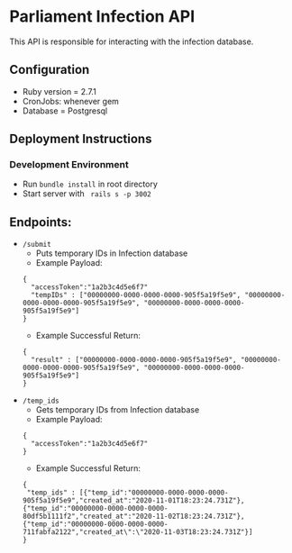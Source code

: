 # Parliament Infection API

This API is responsible for interacting with the infection database.

## Configuration

* Ruby version = 2.7.1
* CronJobs: whenever gem
* Database = Postgresql

## Deployment Instructions
### Development Environment
- Run ``` bundle install ``` in root directory
- Start server with ``` rails s -p 3002```

## Endpoints:
- ```/submit ```
    - Puts temporary IDs in Infection database
    - Example Payload: 
    ```
    { 
      "accessToken":"1a2b3c4d5e6f7"
      "tempIDs" : ["00000000-0000-0000-0000-905f5a19f5e9", "00000000-0000-0000-0000-905f5a19f5e9", "00000000-0000-0000-0000-905f5a19f5e9"]
    }
    ```
    - Example Successful Return:
    ```
    {
      "result" : ["00000000-0000-0000-0000-905f5a19f5e9", "00000000-0000-0000-0000-905f5a19f5e9", "00000000-0000-0000-0000-905f5a19f5e9"]
    }
- ```/temp_ids ```
    - Gets temporary IDs from Infection database
    - Example Payload: 
    ```
    { 
      "accessToken":"1a2b3c4d5e6f7"
    }
    ```
    - Example Successful Return:
    ```
    {
     "temp_ids" : [{"temp_id":"00000000-0000-0000-0000-905f5a19f5e9","created_at":"2020-11-01T18:23:24.731Z"},{"temp_id":"00000000-0000-0000-0000-80df5b1111f2","created_at":"2020-11-02T18:23:24.731Z"},{"temp_id":"00000000-0000-0000-0000-711fabfa2122","created_at\":\"2020-11-03T18:23:24.731Z"}]
    }
